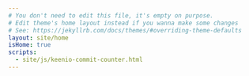 ```yaml
---
# You don't need to edit this file, it's empty on purpose.
# Edit theme's home layout instead if you wanna make some changes
# See: https://jekyllrb.com/docs/themes/#overriding-theme-defaults
layout: site/home
isHome: true
scripts:
  - site/js/keenio-commit-counter.html
---
```


